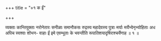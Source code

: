 +++
title = "०१ क ईं"

+++

व्यक्ताः कान्तियुक्ताः नरोनेतारः सनीळाः समानौकसः रुद्रस्य महादेवस्य पुत्राः मर्याः मर्येभ्येनृभ्योहिताः अध अपिच स्वश्वाः शॊभन- वाहाः ईं इमे एवम्भूताः के भवन्तीति रूपातिशयादृषिराश्चर्येणाह ॥ १ ॥
